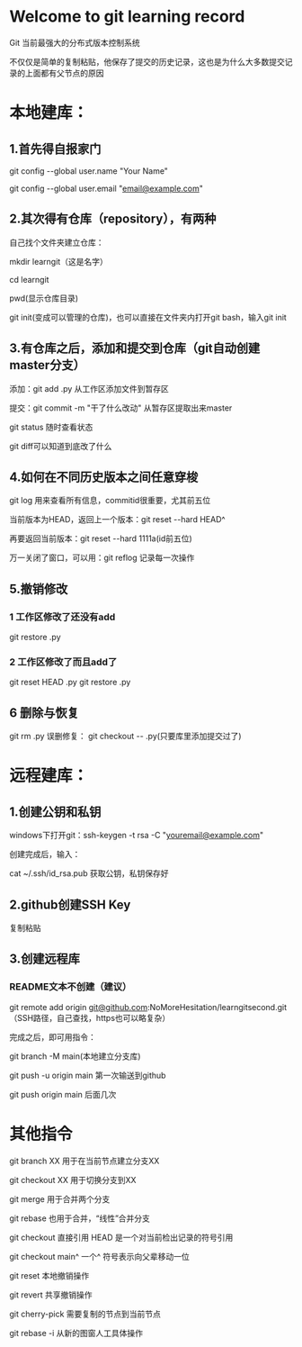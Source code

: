# Welcome to git learning record

Git 当前最强大的分布式版本控制系统

不仅仅是简单的复制粘贴，他保存了提交的历史记录，这也是为什么大多数提交记录的上面都有父节点的原因

# 本地建库：
## 1.首先得自报家门

git config --global user.name "Your Name"

git config --global user.email "email@example.com"
## 2.其次得有仓库（repository），有两种
自己找个文件夹建立仓库：

mkdir learngit（这是名字）

cd learngit

pwd(显示仓库目录)

git init(变成可以管理的仓库)，也可以直接在文件夹内打开git bash，输入git init
## 3.有仓库之后，添加和提交到仓库（git自动创建master分支）

添加：git add  .py 从工作区添加文件到暂存区

提交：git commit -m "干了什么改动" 从暂存区提取出来master

git status 随时查看状态

git diff可以知道到底改了什么
## 4.如何在不同历史版本之间任意穿梭

git log 用来查看所有信息，commitid很重要，尤其前五位

当前版本为HEAD，返回上一个版本：git reset --hard HEAD^

再要返回当前版本：git reset --hard 1111a(id前五位)

万一关闭了窗口，可以用：git reflog 记录每一次操作
## 5.撤销修改
### 1 工作区修改了还没有add
git restore .py
### 2 工作区修改了而且add了
git reset HEAD .py
git restore .py
## 6 删除与恢复
git rm .py
误删修复：
git checkout --  .py(只要库里添加提交过了)


# 远程建库：
## 1.创建公钥和私钥
windows下打开git：ssh-keygen -t rsa -C "youremail@example.com"

创建完成后，输入：

cat ~/.ssh/id_rsa.pub 获取公钥，私钥保存好
## 2.github创建SSH Key
复制粘贴
## 3.创建远程库
### README文本不创建（建议）

git remote add origin git@github.com:NoMoreHesitation/learngitsecond.git（SSH路径，自己查找，https也可以略复杂）

完成之后，即可用指令：

git branch -M main(本地建立分支库)

git push -u origin main 第一次输送到github

git push origin main 后面几次
# 其他指令
git branch XX 用于在当前节点建立分支XX

git checkout XX  用于切换分支到XX

git merge 用于合并两个分支

git rebase 也用于合并，“线性”合并分支

git checkout 直接引用
HEAD 是一个对当前检出记录的符号引用

git checkout main^  一个^ 符号表示向父辈移动一位

git reset 本地撤销操作

git revert 共享撤销操作

git cherry-pick 需要复制的节点到当前节点

git rebase -i 从新的图窗人工具体操作
